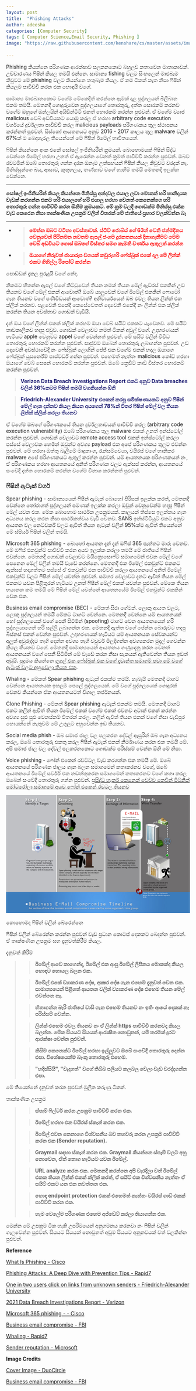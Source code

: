 ```yaml
---
layout: post
title:  "Phishing Attacks"
author: adeesha
categories: [Computer Security]
tags: [ Computer Science,Email Security, Phishing ]
image: "https://raw.githubusercontent.com/kenshare/cs/master/assets/images/posts/ajp/cov/phish.jpg"

---
```


Phishing කියන්නෙ පරිගණක ආරක්ෂාව සලකනකොට බහුලව කතාවෙන මාතෘකාවක්. උච්චාරණය ෆිෂින් කියල තමයි එන්නෙ. සාමාන්‍ය fishing වලට සිංහලෙන් මාළුබෑම කිවුවට මේ phishing වලට කියන්නෙ තතුබෑම කියල. ඒ නම ටිකක් කැත නිසා ෆිෂින් කියලම පාවිච්චි කරන එක හොඳයි වගේ.

සාමාන්‍ය මාළුබානකොට වගේම මේකෙදිත් කරන්නෙ ඇමක් දාල පුද්ගලයන් බිලීබාන එකම තමයි. මෙතනදී ගොදුරුවෙන පුද්ගලයාගේ තොරතුරු, දත්ත සොරකම් කරනව වගේම ඔහුගේ ඔන්ලයින් අයිඩින්ටිටි එකත් හොරකම් කරන්න පුළුවන්. ඒ වගේම ව්‍යාජ malicious වෙබ් අඩවියකට යොමු කරල ඒ හරහා arbitrary code execution වර්ගයේ දුර්වලතා පාවිච්චි කරල malicious payloads පරිගණකය තුල ස්ථාපනය කරන්නත් පුළුවන්. සිස්කෝ ආයතනයට අනුව 2016 - 2017 කාලය තුල malware වලින් 67%ක් ම බෙදාහැරල තියෙන්නේ මේ ෆිෂින් ඊමේල් භාවිතයෙන්.

ෆිෂින් කියන්නෙ අංක එකේ සෝෂල් ඉංජිනියරින් ක්‍රමයක්. බොහොමයක් ෆිෂින් සිද්ධ වෙන්නෙ ඊමේල් හරහා උනත් ඒ ඇරෙන්න වෙනත් ක්‍රමත් පාවිච්චි කරන්න පුළුවන්. ඔබව රවටමින් ඔබේ තොරතුරු ගන්න දරන ඔනෑම උත්සහයක් ෆිෂින් කියල කිවුවට වරදක් නෑ. මිනිස්සුන්ගෙ බය, ආසාව, කුතුහලය, තණ්හාව වගේ හැඟීම් තමයි මෙතනදී ඉලක්ක වෙන්නෙ.

<hr><b>සෝෂල් ඉංජිනියරින් කියල කියන්නෙ මිනිස්සු අන්දවල එයාල ලවා මොකක් හරි හානිදායක වැඩක් කරගන්න එකට හරි එයාලගේ හරි එයාල හරහා වෙනත් කෙනෙක්ගෙ හරි තොරතුරු ගන්න පාවිච්චි කරන ඕනිම ක්‍රමයකට. මේ ක්‍රම වලදී ගොඩක්ම මිනිස්සු එක්ක වැඩ කෙරෙන නිසා තාක්ෂණික උපක්‍රම වලින් විතරක් මේ ජාතියේ ප්‍රහාර වලක්වන්න බෑ</b><hr>



- > <p style="color:red"><b>මෙන්න ඔබට වටිනා අවස්තාවක්. ස්ටීව් ජොබ්ස් ගේ 63න් වෙනි ජන්මදිනය වෙනුවෙන් පිරිනමන නවතම ඇපල් ජංගම දුරකතනයක් දිනාගැනීමට මෙම වෙබ් අඩවියට ගොස් ඔබගේ විස්තර සමග කැමති වර්ණය ඇතුලත් කරන්න</b></p>

- > <p style="color:red"><b>ඔයාගේ නිරුවත් ජායාරුප වගයක් කවුරුහරි ෆේස්බුක් එකේ දාල මේ ලින්ක් එකට ගිහිල්ල රිපෝට් කරන්න</b></p>



පොඩ්ඩක් දැකල පුරුදුයි වගේ නේද.

නිකමට හිතන්න ඇපල් වගේ කිට්ටුවෙන් තියන නමක් තියන මේල් ඇඩ්රස් එකකින් උඩ තියනව වගේ මේල් එකක් ආවොත්? ඔබේ යාලුවෙක් වගේ ඊමේල් එකකින් ෆොටෝ ගැන තියනව වගේ පණිවිඩයක් ආවොත්? අනිවාර්යයෙන් ඔබ එවල තියන ලින්ක් එක ක්ලික් කරනව. පළවෙනි එකේදී කෙසේවෙතත් දෙවෙනි එකේදී නං ලින්ක් එක ක්ලික් කරන්න තියන අවස්තාව ගොඩක් වැඩියි.

දැන් ඔය වගේ ලින්ක් එකක් ක්ලික් කරහම ඔයා වෙබ් සයිට් එකකට යැවෙනව. මේ සයිට් තාවකාලිකව හදපු එවුව. ගොඩක් වෙලාවට නමත් ටිකක් අවුල් වගේ. උදාහරණයක් හැටියට apple වෙනුවට appel වගේ වෙන්නත් පුළුවන්. මේ සයිට් වලින් විවිධ තොරතුරු හොරකම් කරන්න පුළුවන්. සෘජුවම ඔබෙන් තොරතුරු ලබාගන්න පුළුවන්. උඩ දෙවෙනි අවස්ථාවේදී නං ෆේස්බුක් ලොගින් පේජ් එක වගේම එකක් හදල ඔයාගෙ ෆේස්බුක් යුසර්නේම් පාස්වර්ඩ් ගන්න පුළුවන්. එහෙමත් නැත්තං malicious කෝඩ් හරහා ඔයාගේ වෙබ් සෙෂන් හොරකම් කරන්න පුළුවන්. ඔබේ ක්‍රෙඩිට් කාඩ් විස්තර හොරකම් කරන්න පුළුවන්.

> <p style="color:midnightblue"><b>Verizon Data Breach Investigations Report එකට අනුව Data breaches වලින් 36%කටම ෆිෂින් තමයි වගකියන්න ඕනි</b></p>

> <p style="color:midnightblue"><b>Friedrich-Alexander University එකෙන් කරපු සමීක්ෂණයකට අනුව ෆිෂින් මේල් ගැන දන්නව කියල කියන අයගෙන් 78%ක් විතර ෆිෂින් මේල් වල තියන ලින්ක් ක්ලික් කරලා තියනව</b></p>

ඒ වගේම ඔබගේ පරිගණකයේ තියන දුර්වලතාවයක් පාවිච්චි කරල (arbitrary code execution vulnerability) ඔබේ පරිගණකය තුල malware එකක් උනත් ඉන්ස්ටෝල් කරන්න පුළුවන්. ගොඩක් වෙලාවට remote access tool එකක් ඉන්ස්ටෝල් කරලා පස්සේ වෙලාවක හෙමින් ඔවුන්ට අවශ්‍ය payload එක අපේ පරිගණකය තුලට එවන්න පුළුවන්. මේ හරහා ඔත්තු බැලීමේ මෘදුකාංග, රැන්සම්වෙයා, වයිරස් වගේ හානිකර malware අපේ පරිගණකයට ඇතුල් කරන්න පුළුවන්. යම් ආයතනයක පරිගණකයන් නං, ඒ පරිගණකය හරහා ආයතනයේ අනිත් පරිගණක වලට ඇක්සස් කරන්න, ආයතනයේ සංවේදී දත්ත හොරකම් කරන්න වගේම විනාශ කරන්නත් පුළුවන්.

### ෆිෂින් ඇටෑක් වර්ග 

Spear phishing - සාමාන්‍යයෙන් ෆිෂින් ඇටෑක් බොහෝ පිරිසක් ඉලක්ක කරත්, මෙතනදී වෙන්නෙ තෝරාගත් පුද්ගලයන් පමණක් ඉලක්ක කරලා ඔවුන් වෙනුවෙන්ම හදපු ෆිෂින් මේල් යවන එක. මේක බොහොම සාර්ථක උපක්‍රමයක්. කාලයක් තිස්සෙ ඉලක්කය ගැන අධ්‍යනය කරල කරන නිසා සාර්ථකත්වය වැඩි වෙනව. SANS ඉන්ස්ටිටියුට් එකට අනුව ආයතන වල නෙට්වර්ක් වලට ඇවිත් තියන ඇටෑක් වලින් 95%ක්ම ඇවිත් තියෙන්නේ මේ ස්පියර් ෆිෂින් වලින් තමයි.

Microsoft 365 phishing - බොහෝ ආයතන දැන් දැන් ඔෆිස් 365 පැත්තට මාරු වෙනව. මේ ඔෆිස් එකවුන්ට් පාවිච්චි කරන අයව ඉලක්ක කරලා තමයි මේ ජාතියේ ෆිෂින් එවන්නෙ. මෙතනදී ගොඩක් වෙලාවට මයික්‍රොසොෆ්ට් සමාගමෙන් එවන මේල් වගේ පෙනෙන මේල් වලින් තමයි වැඩේ කරන්නෙ. මෙතනදී එක ඊමේල් එකවුන්ට් එකකට ඇක්සස් හදාගත්තට පස්සේ ඒ එකවුන්ට් එක පාවිච්චි කරලා ආයතනයේ අනිත් ඊමේල් එකවුන්ට් වලට ෆිෂින් මේල් යවන්න පුළුවන්. සමහර වෙලාවට දැනට ඇවිත් තියන මේල් එකකට යවන පිළිතුරක් හැටියට උනත් ෆිෂින් මේල් එකක් යවන්න පුළුවන්. මේකෙ තියන භයානක කම තමයි මේ ෆිෂින් මේල් යවන්නේ ආයතනයේම ඊමේල් එකවුන්ට් එකකින් වෙන එක.

Business email compromise (BEC) - මේකත් සිරා ගේමක්. ලොකු ආයත වලට, ලොකු පුද්ගලයන් තමයි මේකට ටාගට් වෙන්නෙ. මෙතනදී වෙන්නෙ යම් ආයතනයක් හෝ පුද්ගලයෙක් වගේ පෙනී සිටිමින් (spoofing) ටාගට් වෙන ආයතනයෙන් හරි පුද්ගලයාගෙන් හරි සල්ලි ලබාගන්න එක. මෙතනදී ඇත්ත වගේ පේන්න බොරුවට හදපු බිස්නස් එකක් වෙන්න පුළුවන්. උදාහරණයක් හැටියට යම් ආයතනයක සේවකයන්ට අලුත් අවුරුද්දට තෑගී දෙන්න අවශ්‍ය තෑගී වවුචර් මිලදීගන්න අවශ්‍යකරන මුදල් ගෙවන්න කියල කියනව වගේ. මෙතනදි සාමාන්‍යයෙන් ආයතනය ගණුදෙනු කරන වෙනත් ආයතනයක් වගේ පෙනී සිටිමින් මේ වැඩේ කරන නිසා සැකයක් ඇතිවෙන්න තියන ඉඩත් අඩුයි. පුදුමය කියන්නෙ [ගූගල් එක ෆේස්බුක් එක වගේ දැවැන්ත සමාගම් පවා මේ වගේ ඇටෑක් වලට අහුවෙලා තියන එක](https://fortune.com/2017/04/27/facebook-google-rimasauskas/).

Whaling - මේකත් Spear phishing ඇටෑක් එකක්ම තමයි. හැබැයි මෙතනදී ටාගට් වෙන්නෙ ආයතනයක ඉහලම පෙලේ පුද්ගලයෙක්. මේ වගේ පුද්ගලයෙක් ගොදුරක් වෙනව කියන්නෙ ඒක ආයතනයටත් විශාල තර්ජනයක්.

Clone Phishing - මේකත් Spear phishing ඇටෑක් එකක්ම තමයි. මෙතනදී ටාගට් එකට කලින් ඇවිත් තියන ඊමේල් එකක් වගේම එකක් එවනව අටාක් එකක් කරන්න අවශ්‍ය සුළු සුළු වෙනස්කම් විතරක් කරල. කලින් ඇවිත් තියන එකක් වගේ නිසා වැඩිපුර හොයන්නේ නැතුවම මේ උගුලට අහුවෙන්න ඉඩ තියනව.

Social media phish - ඔබ සමාජ ජාල වල පලකරන දේවල් ඇසුරින් ඔබ ගැන අධ්‍යනය කරල, ඔබේ තොරතුරු එකතු කරල ෆිෂින් ඇටෑක් එකක් නිර්මාණය කරන එක තමයි මේ. අපි සමාජ ජාල වල දේවල් පලකරනකොට ගොඩක්ම පරිස්සම් වෙන්න ඕනි මේ නිසා.

Voice phishing - ෆෝන් එකෙන් රවට්ටල වැඩ කරගන්න එක තමයි මේ. ඔබේ ආයතනයේ පරිගණක ජාලය ගැන බලන සමාගමෙන් කතාකරනව වගේ, ඔබේ ආයතනයේ ඊමේල් සර්වර් එක නඩත්තුකරන සමාගමෙන් කතාකරනව වගේ කතා කරල ඔබෙන් සංවේදී තොරතුරු ගන්න පුළුවන්. [ප්‍රසිද්ධ හැකර් කෙනෙක් වෙච්ච කෙවින් මිට්නික් මෝටරෝලා සමාගමේ අයව ෆෝන් එකෙන් රවටල තියනව](https://hardforum.com/threads/how-a-hacker-obtained-motorola-source-code-with-a-few-phone-calls.1971803/) 

![Business email compromise](https://raw.githubusercontent.com/kenshare/cs/master/assets/images/posts/ajp/cont/bmc.jpg)

කොහොමද ෆිෂින් වලින් බේරෙන්නෙ

ෆිෂින් වලින් බේරෙන්න කරන්න පුළුවන් වැඩ ප්‍රධාන කොටස් දෙකකට බෙදන්න පුළුවන්. ඒ තාක්ෂණික උපක්‍රම සහ දැනුවත්කිරීම් කියල.

දැනුවත් කිරීම්

> > **ඊමේල් ආවෙ කාගෙන්ද, ඊමේල් එක ආපු ඊමේල් ලිපිනය මොකක්ද කියල හොඳට හොයල බලන එක.**
>
> > **ඊමේල් එකේ ව්‍යාකරණ දෝෂ, අක්‍ෂර දෝෂ ගැන එහෙම දැනුවත් වෙන එක. සාමාන්‍යයෙන් පිළිගත් ආයතන වලින් ව්‍යාකරණ දෝෂ එහෙම තියන මේල් එවන්නෙ නෑ.**
>
> > **හිතාගන්න බැරි ජාතියේ වාසි ගැන එහෙම තියනව නං ඉතිං ආයේ දෙකක් නෑ පරිස්සම් වෙන්න.**
>
> > **ලින්ක් එහෙම එවල තියනව නං ඒ ලින්ක් https පාවිච්චි කරනවද කියල බලන්න. මේක සියයට සියයක් ආරක්‍ෂිත නොවුනත්, යම් තරමක් දුරට ආරක්ෂා වෙන්න පුළුවන්.**
>
> > **කිසිම කෙනෙක්ට ඊමේල් හරහා ඉල්ලුවට ඔබේ සංවේදී තොරතුරු දෙන්න එපා. විශේෂයෙන්ම බැංකු තොරතුරු එහෙම.**
>
> > **"හදිස්සියි", "වැදගත්" වගේ තිබ්බ පලියට කලබල වෙලා වැඩ වරද්දගන්න එපා.**

මේ තියෙන්නේ දැනුවත් කරන පුළුවන් මුලික කරුණු ටිකක්.

තාක්ෂණික උපක්‍රම

> > **ස්පෑම් ෆිල්ටර් කරන උපක්‍රම පාවිච්චි කරන එක.**
>
> > **ඊමේල් හරහා එන වයිරස් ස්කෑන් කරන එක.**
>
> > **ඊමේල් එවන කෙනාගෙ විශ්වසනීය බව තහවරු කරන උපක්‍රම පාවිච්චි කරන එක (Sender reputation).**
>
> > **Graymail සඳහා ස්කෑන් කරන එක. Graymail කියන්නෙ ස්පෑම් වලට අහු නොවෙන, ඒත් තොග හැටියට යවන ඊමේල්.**
>
> > **URL analyze කරන එක. මෙතනදී කරන්නෙ අපි වැරදිලා වත් ඊමේල් එකක තියන ලින්ක් එකක් ක්ලික් කරත්, ඒ සයිට් එක විශ්වසනීය නැත්තං ඒ සයිට් එකට යන එක නවත්තන එක.**
>
> > **හොඳ endpoint protection එකක් එහෙමත් නැත්තං වයිරස් ගාඩ් එකක් පාවිච්චි කරන එක.**
>
> > **හැම වෙලේම පරිගණක එහෙම අප්ඩේට් කරලා තියාගන්න එක.**



මෙන්න මේ උපක්‍රම ටික හැකි උපරිමයෙන් අනුගමනය කරනවා නං ෆිෂින් වලින් ගැලවෙන්න පුළුවන්. සියයට සියයක් නොවුනත් අඩුම සියයට අනූනවයක් වත් වලකින්න පුළුවන්.



**Reference**

[What Is Phishing - Cisco](https://www.cisco.com/c/en/us/products/security/email-security/what-is-phishing.html)

[Phishing Attacks: A Deep Dive with Prevention Tips - Rapid7](https://www.rapid7.com/fundamentals/phishing-attacks/)

[One in two users click on links from unknown senders - Friedrich-Alexander University](https://www.fau.eu/2016/08/25/news/research/one-in-two-users-click-on-links-from-unknown-senders/)

[2021 Data Breach Investigations Report - Verizon](https://www.verizon.com/business/resources/reports/dbir/)

[Microsoft 365 phishing -  - Cisco](https://blogs.cisco.com/security/office-365-phishing-threat-of-the-month)

[Business email compromise - FBI](https://www.fbi.gov/scams-and-safety/common-scams-and-crimes/business-email-compromise)

[Whaling - Rapid7](https://www.rapid7.com/fundamentals/whaling-phishing-attacks/)

[Sender reputation - Microsoft](https://docs.microsoft.com/en-us/exchange/antispam-and-antimalware/antispam-protection/sender-reputation?view=exchserver-2019)



**Image Credits**

[Cover Image - DuoCircle](https://www.duocircle.com)

[Business email compromise - FBI](https://www.fbi.gov/scams-and-safety/common-scams-and-crimes/business-email-compromise)
